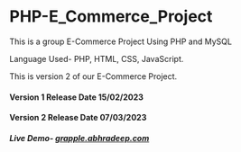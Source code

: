 # PHP-E_Commerce_Project 
This is a group E-Commerce Project  Using PHP and MySQL

Language Used- PHP, HTML, CSS, JavaScript.

This is version 2 of our E-Commerce Project.

 <h4>Version 1 Release Date 15/02/2023</h4>
  <h4>Version 2 Release Date 07/03/2023</h4>
 
<h5>Live Demo- <a href = "https://grapple.abhradeep.com/">grapple.abhradeep.com</a></h5>

